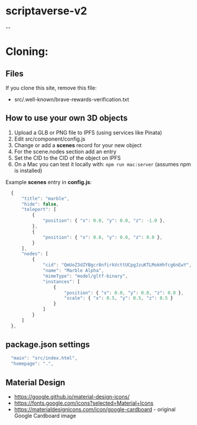 # scriptaverse-v2
--

# Cloning:

## Files

If you clone this site, remove this file:

* src/.well-known/brave-rewards-verification.txt

## How to use your own 3D objects

1. Upload a GLB or PNG file to IPFS (using services like Pinata)
2. Edit src/component/config.js
3. Change or add a **scenes** record for your new object
4. For the scene.nodes section add an entry 
5. Set the CID to the CID of the object on IPFS
6. On a Mac you can test it locally with: `npm run mac:server` (assumes npm is installed)

Example **scenes** entry in **config.js**:

```js
  {
      "title": "marble",
      "hide": false,
      "teleport": [
          {
              "position": { "x": 0.0, "y": 0.0, "z": -1.0 },
          },
          {
              "position": { "x": 0.0, "y": 0.0, "z": 0.0 },
          }
      ],
      "nodes": [
          {
              "cid": "QmUoZ3dZYBgcr8nfirkVcttUCpgJzuKTLMokHhfcg6nEwY",
              "name": "Marble Alpha",
              "mimeType": "model/gltf-binary",
              "instances": [
                  {
                      "position": { "x": 0.0, "y": 0.0, "z": 0.0 },
                      "scale": { "x": 0.5, "y": 0.5, "z": 0.5 }
                  }
              ] 
          }
      ]
  },
```

## package.json settings

```js
  "main": "src/index.html",
  "homepage": ".",
```

## Material Design

* https://google.github.io/material-design-icons/
* https://fonts.google.com/icons?selected=Material+Icons
* https://materialdesignicons.com/icon/google-cardboard - original Google Cardboard image
